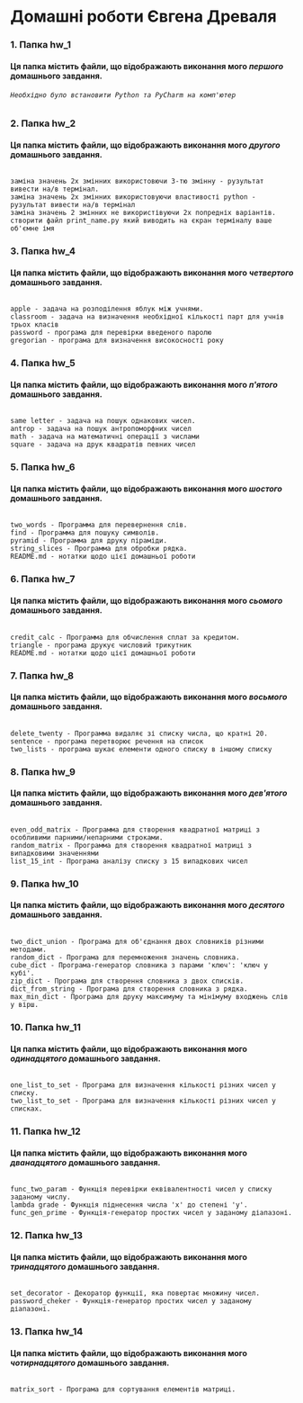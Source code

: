 # Домашні роботи Євгена Древаля

### 1. Папка hw_1

#### Ця папка містить файли, що відображають виконання мого **_першого_** домашнього завдання.
###### `Необхідно було встановити Python та PyCharm на комп'ютер`

### 2. Папка hw_2

#### Ця папка містить файли, що відображають виконання мого **_другого_** домашнього завдання.
######
```
заміна значень 2х змінних використовючи 3-тю змінну - рузультат вивести на/в термінал.
заміна значень 2х змінних використовуючи властивості python - рузультат вивести на/в термінал
заміна значень 2 змінних не використівуючи 2х попредніх варіантів.
cтворити файл print_name.py який виводить на єкран терміналу ваше об'ємне імя
```

### 3. Папка hw_4

#### Ця папка містить файли, що відображають виконання мого **_четвертого_** домашнього завдання.
######
```
apple - задача на розподілення яблук між учнями.
classroom - задача на визначення необхідної кількості парт для учнів трьох класів
password - програма для перевірки введеного паролю
gregorian - програма для визначення високосності року
```

### 4. Папка hw_5

#### Ця папка містить файли, що відображають виконання мого **_п'ятого_** домашнього завдання.
######
```
same letter - задача на пошук однакових чисел.
antrop - задача на пошук антропоморфних чисел
math - задача на математичні операції з числами
square - задача на друк квадратів певних чисел
```
### 5. Папка hw_6

#### Ця папка містить файли, що відображають виконання мого **_шостого_** домашнього завдання.
######
```
two_words - Программа для перевернення слів.
find - Программа для пошуку символів.
pyramid - Программа для друку піраміди.
string_slices - Программа для обробки рядка.
README.md - нотатки щодо цієї домашньої роботи
```
### 6. Папка hw_7

#### Ця папка містить файли, що відображають виконання мого **_сьомого_** домашнього завдання.
######
```
credit_calc - Программа для обчислення сплат за кредитом.
triangle - програма друкує числовий трикутник
README.md - нотатки щодо цієї домашньої роботи
```
### 7. Папка hw_8

#### Ця папка містить файли, що відображають виконання мого **_восьмого_** домашнього завдання.
######
```
delete_twenty - Программа видаляє зі списку числа, що кратні 20.
sentence - програма перетворює речення на список
two_lists - програма шукає елементи одного списку в іншому списку
```
### 8. Папка hw_9

#### Ця папка містить файли, що відображають виконання мого **_дев'ятого_** домашнього завдання.
######
```
even_odd_matrix - Программа для створення квадратної матриці з особливими парними/непарними строками.
random_matrix - Программа для створення квадратної матриці з випадковими значеннями
list_15_int - Програма аналізу списку з 15 випадкових чисел
```
### 9. Папка hw_10

#### Ця папка містить файли, що відображають виконання мого **_десятого_** домашнього завдання.
######
```
two_dict_union - Програма для об'єднання двох словників різними методами.
random_dict - Програма для перемноження значень словника.
cube_dict - Програма-генератор словника з парами 'ключ': 'ключ у кубі'.
zip_dict - Програма для створення словника з двох списків.
dict_from_string - Програма для створення словника з рядка.
max_min_dict - Програма для друку максимуму та мінімуму входжень слів у вірш.
```
### 10. Папка hw_11

#### Ця папка містить файли, що відображають виконання мого **_одинадцятого_** домашнього завдання.
######
```
one_list_to_set - Програма для визначення кількості різних чисел у списку.
two_list_to_set - Програма для визначення кількості різних чисел у списках.
```
### 11. Папка hw_12

#### Ця папка містить файли, що відображають виконання мого **_дванадцятого_** домашнього завдання.
######
```
func_two_param - Функція перевірки еквівалентності чисел у списку заданому числу.
lambda grade - Функція піднесення числа 'х' до степені 'у'.
func_gen_prime - Функція-генератор простих чисел у заданому діапазоні.
```
### 12. Папка hw_13

#### Ця папка містить файли, що відображають виконання мого **_тринадцятого_** домашнього завдання.
######
```
set_decorator - Декоратор функції, яка повертає множину чисел.
password_cheker - Функція-генератор простих чисел у заданому діапазоні.
```
### 13. Папка hw_14

#### Ця папка містить файли, що відображають виконання мого **_чотирнадцятого_** домашнього завдання.
######
```
matrix_sort - Програма для сортування елементів матриці.
```